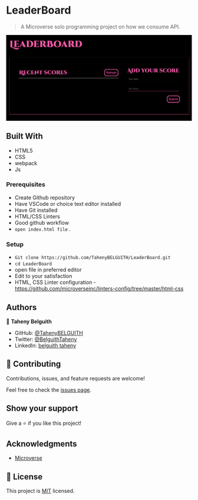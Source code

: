 # LeaderBoard
> A Microverse solo programming project on how we consume API.

<img align="center" src="./src/shot.png">


## Built With

- HTML5
- CSS
- webpack
- Js

### Prerequisites
- Create Github repository
- Have VSCode or choice text editor installed
- Have Git installed
- HTML/CSS Linters
- Good github workflow
- `open index.html file` .
  

### Setup
- `Git clone https://github.com/TahenyBELGUITH/LeaderBoard.git`
- `cd LeaderBoard`
- open file in preferred editor
- Edit to your satisfaction
- HTML, CSS Linter configuration - https://github.com/microverseinc/linters-config/tree/master/html-css


## Authors
👩 **Taheny Belguith**

- GitHub: [@TahenyBELGUITH](https://github.com/TahenyBELGUITH)
- Twitter: [@BelguithTaheny](https://twitter.com/BelguithTaheny)
- LinkedIn: [belguith taheny](https://www.linkedin.com/in/belguith-taheny-47b93a162/)

## 🤝 Contributing

Contributions, issues, and feature requests are welcome!

Feel free to check the [issues page](../../issues/).

## Show your support

Give a ⭐️ if you like this project!

## Acknowledgments

- [Microverse](https://github.com/microverseinc)

## 📝 License

This project is [MIT](./MIT.md) licensed.
